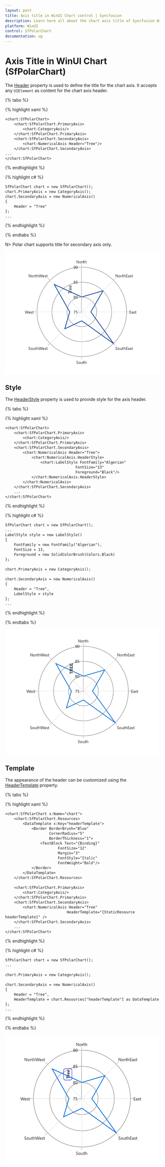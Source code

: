 ```yaml
---
layout: post
title: Axis title in WinUI Chart control | Syncfusion
description: Learn here all about the chart axis title of Syncfusion WinUI Chart (SfPolarChart) control and its customization.
platform: WinUI
control: SfPolarChart
documentation: ug
---
```


# Axis Title in WinUI Chart (SfPolarChart)

The [Header](https://help.syncfusion.com/cr/winui/Syncfusion.UI.Xaml.Charts.ChartAxis.html#Syncfusion_UI_Xaml_Charts_ChartAxis_Header) property is used to define the title for the chart axis. It accepts any `UIElement` as content for the chart axis header.

{% tabs %}

{% highlight xaml %}

    <chart:SfPolarChart>
        <chart:SfPolarChart.PrimaryAxis>
            <chart:CategoryAxis/>
        </chart:SfPolarChart.PrimaryAxis>
        <chart:SfPolarChart.SecondaryAxis>
            <chart:NumericalAxis Header="Tree"/>
        </chart:SfPolarChart.SecondaryAxis>
    ...
    </chart:SfPolarChart>

{% endhighlight %}

{% highlight c# %}

    SfPolarChart chart = new SfPolarChart();
    chart.PrimaryAxis = new CategoryAxis();
    chart.SecondaryAxis = new NumericalAxis()
    {
        Header = "Tree" 
    };
    ...

{% endhighlight %}

{% endtabs %}

N> Polar chart supports title for secondary axis only.

![Axis title in WinUI Chart](Axis_Images/WinUI_Chart_AxisHeader.png)

## Style

The [HeaderStyle](https://help.syncfusion.com/cr/winui/Syncfusion.UI.Xaml.Charts.ChartAxis.html#Syncfusion_UI_Xaml_Charts_ChartAxis_HeaderStyle) property is used to provide style for the axis header.

{% tabs %}

{% highlight xaml %}

    <chart:SfPolarChart>
        <chart:SfPolarChart.PrimaryAxis>
            <chart:CategoryAxis/>
        </chart:SfPolarChart.PrimaryAxis>
        <chart:SfPolarChart.SecondaryAxis>
            <chart:NumericalAxis Header="Tree">
                <chart:NumericalAxis.HeaderStyle>
                    <chart:LabelStyle FontFamily="Algerian"
                                    FontSize="13"
                                    Foreground="Black"/>
                </chart:NumericalAxis.HeaderStyle>
            </chart:NumericalAxis>
        </chart:SfPolarChart.SecondaryAxis>
        ...
    </chart:SfPolarChart>

{% endhighlight %}

{% highlight c# %}

    SfPolarChart chart = new SfPolarChart();
    ...
    LabelStyle style = new LabelStyle()
    {
        FontFamily = new FontFamily("Algerian"),
        FontSize = 13,
        Foreground = new SolidColorBrush(Colors.Black)
    };

    chart.PrimaryAxis = new CategoryAxis();

    chart.SecondaryAxis = new NumericalAxis()
    {
        Header = "Tree",
        LabelStyle = style
    };
    ...

{% endhighlight %}

{% endtabs %}

![Axis header style in WinUI Chart](Axis_Images/WinUI_Chart_Axis_HeaderStyle.png)

## Template

The appearance of the header can be customized using the [HeaderTemplate](https://help.syncfusion.com/cr/winui/Syncfusion.UI.Xaml.Charts.ChartAxis.html#Syncfusion_UI_Xaml_Charts_ChartAxis_HeaderTemplate) property.

{% tabs %}

{% highlight xaml %}

    <chart:SfPolarChart x:Name="chart">
        <chart:SfPolarChart.Resources>
            <DataTemplate x:Key="headerTemplate">
                <Border BorderBrush="Blue"
                        CornerRadius="5"
                        BorderThickness="1">
                    <TextBlock Text="{Binding}"
                            FontSize="12"
                            Margin="3"
                            FontStyle="Italic"
                            FontWeight="Bold"/>
                </Border>
            </DataTemplate>
        </chart:SfPolarChart.Resources>
        
        <chart:SfPolarChart.PrimaryAxis>
            <chart:CategoryAxis/>
        </chart:SfPolarChart.PrimaryAxis>
        <chart:SfPolarChart.SecondaryAxis>
            <chart:NumericalAxis Header="Tree" 
                                HeaderTemplate="{StaticResource headerTemplate}" />
        </chart:SfPolarChart.SecondaryAxis>
        ...
    </chart:SfPolarChart>

{% endhighlight %}

{% highlight c# %}

    SfPolarChart chart = new SfPolarChart();
    ...

    chart.PrimaryAxis = new CategoryAxis();

    chart.SecondaryAxis = new NumericalAxis()
    {
        Header = "Tree",
        HeaderTemplate = chart.Resources["headerTemplate"] as DataTemplate
    };
    ...

{% endhighlight %}

{% endtabs %}

![Axis HeaderTemplate support in WinUI Chart](Axis_Images/WinUI_Chart_AxisHeader_Template.png)